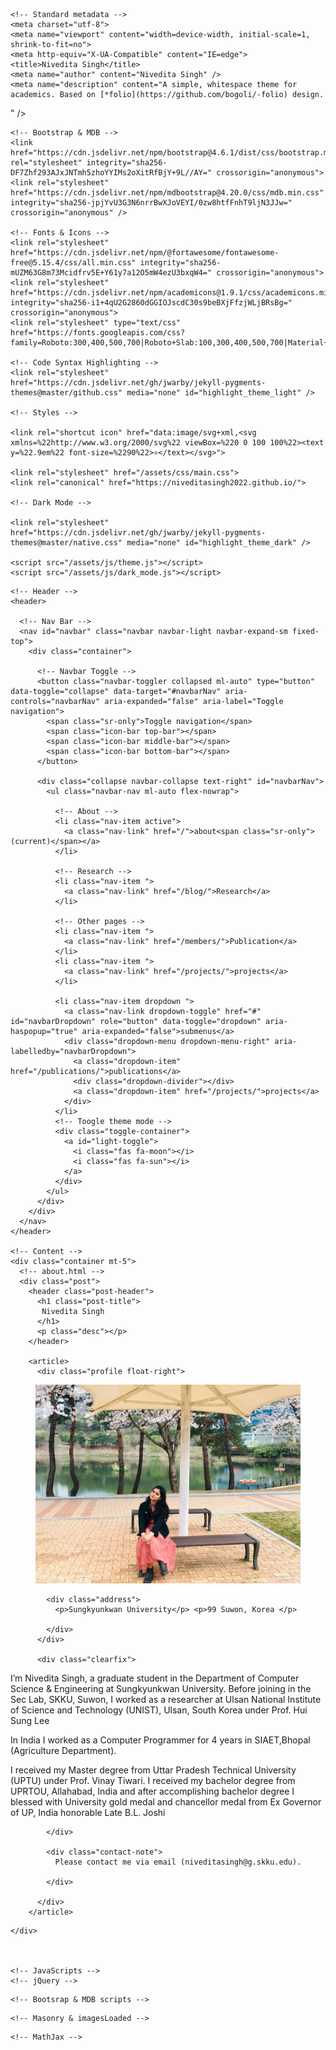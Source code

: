 <html lang="en">

  <!-- Head -->
  <head>    <!-- Metadata, OpenGraph and Schema.org -->
    

    <!-- Standard metadata -->
    <meta charset="utf-8">
    <meta name="viewport" content="width=device-width, initial-scale=1, shrink-to-fit=no">
    <meta http-equiv="X-UA-Compatible" content="IE=edge">
    <title>Nivedita Singh</title>
    <meta name="author" content="Nivedita Singh" />
    <meta name="description" content="A simple, whitespace theme for academics. Based on [*folio](https://github.com/bogoli/-folio) design.
" />
    <meta name="keywords" content="jekyll, jekyll-theme, academic-website, portfolio-website" />


    <!-- Bootstrap & MDB -->
    <link href="https://cdn.jsdelivr.net/npm/bootstrap@4.6.1/dist/css/bootstrap.min.css" rel="stylesheet" integrity="sha256-DF7Zhf293AJxJNTmh5zhoYYIMs2oXitRfBjY+9L//AY=" crossorigin="anonymous">
    <link rel="stylesheet" href="https://cdn.jsdelivr.net/npm/mdbootstrap@4.20.0/css/mdb.min.css" integrity="sha256-jpjYvU3G3N6nrrBwXJoVEYI/0zw8htfFnhT9ljN3JJw=" crossorigin="anonymous" />

    <!-- Fonts & Icons -->
    <link rel="stylesheet" href="https://cdn.jsdelivr.net/npm/@fortawesome/fontawesome-free@5.15.4/css/all.min.css" integrity="sha256-mUZM63G8m73Mcidfrv5E+Y61y7a12O5mW4ezU3bxqW4=" crossorigin="anonymous">
    <link rel="stylesheet" href="https://cdn.jsdelivr.net/npm/academicons@1.9.1/css/academicons.min.css" integrity="sha256-i1+4qU2G2860dGGIOJscdC30s9beBXjFfzjWLjBRsBg=" crossorigin="anonymous">
    <link rel="stylesheet" type="text/css" href="https://fonts.googleapis.com/css?family=Roboto:300,400,500,700|Roboto+Slab:100,300,400,500,700|Material+Icons">

    <!-- Code Syntax Highlighting -->
    <link rel="stylesheet" href="https://cdn.jsdelivr.net/gh/jwarby/jekyll-pygments-themes@master/github.css" media="none" id="highlight_theme_light" />

    <!-- Styles -->
    
    <link rel="shortcut icon" href="data:image/svg+xml,<svg xmlns=%22http://www.w3.org/2000/svg%22 viewBox=%220 0 100 100%22><text y=%22.9em%22 font-size=%2290%22>⚛️</text></svg>">
    
    <link rel="stylesheet" href="/assets/css/main.css">
    <link rel="canonical" href="https://niveditasingh2022.github.io/">
    
    <!-- Dark Mode -->
    
    <link rel="stylesheet" href="https://cdn.jsdelivr.net/gh/jwarby/jekyll-pygments-themes@master/native.css" media="none" id="highlight_theme_dark" />

    <script src="/assets/js/theme.js"></script>
    <script src="/assets/js/dark_mode.js"></script>
    

  </head>

  <!-- Body -->
  <body class="fixed-top-nav ">

    <!-- Header -->
    <header>

      <!-- Nav Bar -->
      <nav id="navbar" class="navbar navbar-light navbar-expand-sm fixed-top">
        <div class="container">
          
          <!-- Navbar Toggle -->
          <button class="navbar-toggler collapsed ml-auto" type="button" data-toggle="collapse" data-target="#navbarNav" aria-controls="navbarNav" aria-expanded="false" aria-label="Toggle navigation">
            <span class="sr-only">Toggle navigation</span>
            <span class="icon-bar top-bar"></span>
            <span class="icon-bar middle-bar"></span>
            <span class="icon-bar bottom-bar"></span>
          </button>

          <div class="collapse navbar-collapse text-right" id="navbarNav">
            <ul class="navbar-nav ml-auto flex-nowrap">

              <!-- About -->
              <li class="nav-item active">
                <a class="nav-link" href="/">about<span class="sr-only">(current)</span></a>
              </li>
              
              <!-- Research -->
              <li class="nav-item ">
                <a class="nav-link" href="/blog/">Research</a>
              </li>

              <!-- Other pages -->
              <li class="nav-item ">
                <a class="nav-link" href="/members/">Publication</a>
              </li>
              <li class="nav-item ">
                <a class="nav-link" href="/projects/">projects</a>
              </li>
              
              <li class="nav-item dropdown ">
                <a class="nav-link dropdown-toggle" href="#" id="navbarDropdown" role="button" data-toggle="dropdown" aria-haspopup="true" aria-expanded="false">submenus</a>
                <div class="dropdown-menu dropdown-menu-right" aria-labelledby="navbarDropdown">
                  <a class="dropdown-item" href="/publications/">publications</a>
                  <div class="dropdown-divider"></div>
                  <a class="dropdown-item" href="/projects/">projects</a>
                </div>
              </li>
              <!-- Toogle theme mode -->
              <div class="toggle-container">
                <a id="light-toggle">
                  <i class="fas fa-moon"></i>
                  <i class="fas fa-sun"></i>
                </a>
              </div>
            </ul>
          </div>
        </div>
      </nav>
    </header>

    <!-- Content -->
    <div class="container mt-5">
      <!-- about.html -->
      <div class="post">
        <header class="post-header">
          <h1 class="post-title">
           Nivedita Singh
          </h1>
          <p class="desc"></p>
        </header>

        <article>
          <div class="profile float-right">
<figure>

  <picture>
    <source media="(max-width: 480px)" srcset="https://github.com/niveditasingh2022/assets/blob/main/nivipic-480.webp"></source>
    <source media="(max-width: 800px)" srcset="https://github.com/niveditasingh2022/assets/blob/main/nivipic-800.webp"></source>
    <source media="(max-width: 1400px)" srcset="https://github.com/niveditasingh2022/assets/blob/main/nivipic-1400.webp"></source>
    <!-- Fallback to the original file -->
    <img class="img-fluid z-dept-1 rounded" src="https://github.com/niveditasingh2022/assets/blob/main/nivipic.jpg" alt="nivipic.jpg">

  </picture>

</figure>

            <div class="address">
              <p>Sungkyunkwan University</p> <p>99 Suwon, Korea </p>

            </div>
          </div>

          <div class="clearfix">
         
<p>I’m Nivedita Singh, a graduate student in the Department of Computer Science & Engineering at Sungkyunkwan University. Before joining in the Sec Lab, SKKU, Suwon, I worked as a  researcher at Ulsan National Institute of Science and Technology (UNIST), Ulsan, South Korea under Prof. Hui Sung Lee </p> In India I worked as a Computer Programmer for 4 years in SIAET,Bhopal (Agriculture Department).<p> I received my Master degree from Uttar Pradesh Technical University (UPTU) under Prof. Vinay Tiwari. I received my bachelor degree from UPRTOU, Allahabad, India and after accomplishing bachelor degree I blessed with University gold medal and chancellor medal from Ex Governor of UP, India honorable Late B.L. Joshi</p>
     
   </div>
 <p>
    </p>
     <p>
        </p>
     <p>
        </p>
     <p>
        </p>
          <!-- Social -->
          <div class="social">
            <div class="contact-icons">
            <a href="https://mail.google.com/mail/u/1/#inbox?compose=new" title="email"><i class="fas fa-envelope"></i></a>
            <a href="https://orcid.org/0000-0001-6225-3669" title="ORCID" target="_blank" rel="noopener noreferrer"><i class="ai ai-orcid"></i></a>
            <a href="https://scholar.google.com/citations?user=PGwGoUwAAAAJ&hl=en" title="Google Scholar" target="_blank" rel="noopener noreferrer"><i class="ai ai-google-scholar"></i></a>
            <a href="https://github.com/niveditasingh2022" title="GitHub" target="_blank" rel="noopener noreferrer"><i class="fab fa-github"></i></a>
            
            </div>

            <div class="contact-note">
              Please contact me via email (niveditasingh@g.skku.edu). 

            </div>
            
          </div>
        </article>

</div>

    </div>

    

    <!-- JavaScripts -->
    <!-- jQuery -->
  <script src="https://cdn.jsdelivr.net/npm/jquery@3.6.0/dist/jquery.min.js" integrity="sha256-/xUj+3OJU5yExlq6GSYGSHk7tPXikynS7ogEvDej/m4=" crossorigin="anonymous"></script>

    <!-- Bootsrap & MDB scripts -->
  <script src="https://cdn.jsdelivr.net/npm/@popperjs/core@2.11.2/dist/umd/popper.min.js" integrity="sha256-l/1pMF/+J4TThfgARS6KwWrk/egwuVvhRzfLAMQ6Ds4=" crossorigin="anonymous"></script>
  <script src="https://cdn.jsdelivr.net/npm/bootstrap@4.6.1/dist/js/bootstrap.min.js" integrity="sha256-SyTu6CwrfOhaznYZPoolVw2rxoY7lKYKQvqbtqN93HI=" crossorigin="anonymous"></script>
  <script src="https://cdn.jsdelivr.net/npm/mdbootstrap@4.20.0/js/mdb.min.js" integrity="sha256-NdbiivsvWt7VYCt6hYNT3h/th9vSTL4EDWeGs5SN3DA=" crossorigin="anonymous"></script>

    <!-- Masonry & imagesLoaded -->
  <script defer src="https://cdn.jsdelivr.net/npm/masonry-layout@4.2.2/dist/masonry.pkgd.min.js" integrity="sha256-Nn1q/fx0H7SNLZMQ5Hw5JLaTRZp0yILA/FRexe19VdI=" crossorigin="anonymous"></script>
  <script defer src="https://cdn.jsdelivr.net/npm/imagesloaded@4/imagesloaded.pkgd.min.js"></script>
  <script defer src="/assets/js/masonry.js" type="text/javascript"></script>
    
  <!-- Medium Zoom JS -->
  <script src="https://cdn.jsdelivr.net/npm/medium-zoom@1.0.6/dist/medium-zoom.min.js" integrity="sha256-EdPgYcPk/IIrw7FYeuJQexva49pVRZNmt3LculEr7zM=" crossorigin="anonymous"></script>
  <script src="/assets/js/zoom.js"></script><!-- Load Common JS -->
  <script src="/assets/js/common.js"></script>

    <!-- MathJax -->
  <script type="text/javascript">
    window.MathJax = {
      tex: {
        tags: 'ams'
      }
    };
  </script>
  <script defer type="text/javascript" id="MathJax-script" src="https://cdn.jsdelivr.net/npm/mathjax@3.2.0/es5/tex-mml-chtml.js"></script>
  <script defer src="https://polyfill.io/v3/polyfill.min.js?features=es6"></script>

    
  </body>
</html>

